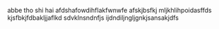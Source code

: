 
abbe tho shi hai 
afdshafowdihflakfwnwfe
afskjbsfkj
mljkhlihpoidasffds
kjsfbkjfdbakljjaflkd
sdvklnsndnfjs
ijdndiljngljgnkjsansakjdfs
